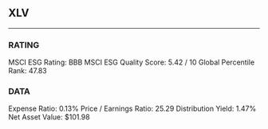 ## XLV
----
### RATING

MSCI ESG Rating:		BBB
MSCI ESG Quality Score:		5.42 / 10
Global Percentile Rank:		47.83
### DATA

Expense Ratio:		0.13%
Price / Earnings Ratio:		25.29
Distribution Yield:		1.47%
Net Asset Value:		$101.98
